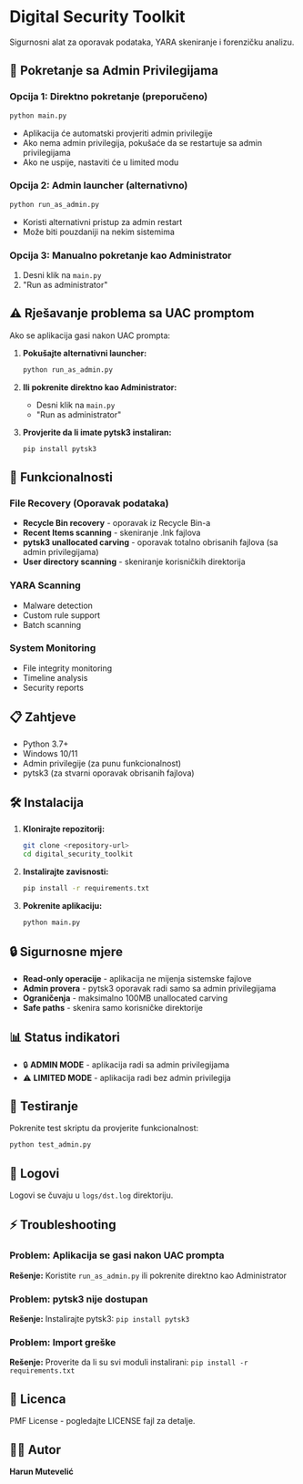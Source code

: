 # Digital Security Toolkit

Sigurnosni alat za oporavak podataka, YARA skeniranje i forenzičku analizu.

## 🚀 Pokretanje sa Admin Privilegijama

### Opcija 1: Direktno pokretanje (preporučeno)
```bash
python main.py
```
- Aplikacija će automatski provjeriti admin privilegije
- Ako nema admin privilegija, pokušaće da se restartuje sa admin privilegijama
- Ako ne uspije, nastaviti će u limited modu

### Opcija 2: Admin launcher (alternativno)
```bash
python run_as_admin.py
```
- Koristi alternativni pristup za admin restart
- Može biti pouzdaniji na nekim sistemima

### Opcija 3: Manualno pokretanje kao Administrator
1. Desni klik na `main.py`
2. "Run as administrator"

## ⚠️ Rješavanje problema sa UAC promptom

Ako se aplikacija gasi nakon UAC prompta:

1. **Pokušajte alternativni launcher:**
   ```bash
   python run_as_admin.py
   ```

2. **Ili pokrenite direktno kao Administrator:**
   - Desni klik na `main.py`
   - "Run as administrator"

3. **Provjerite da li imate pytsk3 instaliran:**
   ```bash
   pip install pytsk3
   ```

## 🔧 Funkcionalnosti

### File Recovery (Oporavak podataka)
- **Recycle Bin recovery** - oporavak iz Recycle Bin-a
- **Recent Items scanning** - skeniranje .lnk fajlova
- **pytsk3 unallocated carving** - oporavak totalno obrisanih fajlova (sa admin privilegijama)
- **User directory scanning** - skeniranje korisničkih direktorija

### YARA Scanning
- Malware detection
- Custom rule support
- Batch scanning

### System Monitoring
- File integrity monitoring
- Timeline analysis
- Security reports

## 📋 Zahtjeve

- Python 3.7+
- Windows 10/11
- Admin privilegije (za punu funkcionalnost)
- pytsk3 (za stvarni oporavak obrisanih fajlova)

## 🛠️ Instalacija

1. **Klonirajte repozitorij:**
   ```bash
   git clone <repository-url>
   cd digital_security_toolkit
   ```

2. **Instalirajte zavisnosti:**
   ```bash
   pip install -r requirements.txt
   ```

3. **Pokrenite aplikaciju:**
   ```bash
   python main.py
   ```

## 🔒 Sigurnosne mjere

- **Read-only operacije** - aplikacija ne mijenja sistemske fajlove
- **Admin provera** - pytsk3 oporavak radi samo sa admin privilegijama
- **Ograničenja** - maksimalno 100MB unallocated carving
- **Safe paths** - skenira samo korisničke direktorije

## 📊 Status indikatori

- 🔒 **ADMIN MODE** - aplikacija radi sa admin privilegijama
- ⚠️ **LIMITED MODE** - aplikacija radi bez admin privilegija

## 🧪 Testiranje

Pokrenite test skriptu da provjerite funkcionalnost:
```bash
python test_admin.py
```

## 📝 Logovi

Logovi se čuvaju u `logs/dst.log` direktoriju.

## ⚡ Troubleshooting

### Problem: Aplikacija se gasi nakon UAC prompta
**Rešenje:** Koristite `run_as_admin.py` ili pokrenite direktno kao Administrator

### Problem: pytsk3 nije dostupan
**Rešenje:** Instalirajte pytsk3: `pip install pytsk3`

### Problem: Import greške
**Rešenje:** Proverite da li su svi moduli instalirani: `pip install -r requirements.txt`

## 📄 Licenca

PMF License - pogledajte LICENSE fajl za detalje.

## 👨‍💻 Autor

**Harun Mutevelić** 